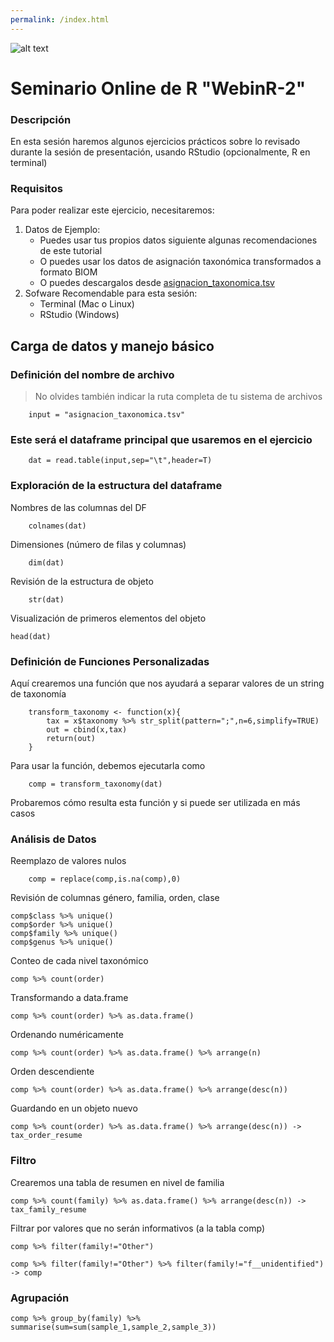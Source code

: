 ```yaml
---
permalink: /index.html
---
```

![alt text](https://solariabiodata.com.mx/images/solaria_banner.png "Soluciones de Siguiente Generación")
# Seminario Online de R "WebinR-2"


### Descripción
En esta sesión haremos algunos ejercicios prácticos sobre lo revisado durante la sesión de presentación, usando RStudio (opcionalmente, R en terminal)

### Requisitos

Para poder realizar este ejercicio, necesitaremos:

1. Datos de Ejemplo:
    - Puedes usar tus propios datos siguiente algunas recomendaciones de este tutorial
    - O puedes usar los datos de asignación taxonómica transformados a formato BIOM
    - O puedes descargalos desde [asignacion_taxonomica.tsv](asignacion_taxonomica.tsv)
2. Sofware Recomendable para esta sesión:
    - Terminal (Mac o Linux)
    - RStudio (Windows)

## Carga de datos y manejo básico

### Definición del nombre de archivo
> No olvides también indicar la ruta completa de tu sistema de archivos
~~~
    input = "asignacion_taxonomica.tsv"
~~~

### Este será el dataframe principal que usaremos en el ejercicio
~~~    
    dat = read.table(input,sep="\t",header=T)
~~~
### Exploración de la estructura del dataframe
Nombres de las columnas del DF
~~~
    colnames(dat)
~~~
Dimensiones (número de filas y columnas)
~~~
    dim(dat)
~~~
Revisión de la estructura de objeto
~~~
    str(dat)
~~~
Visualización de primeros elementos del objeto
~~~
head(dat)
~~~
### Definición de Funciones Personalizadas
Aquí crearemos una función que nos ayudará a separar valores de un string de taxonomía
~~~
    transform_taxonomy <- function(x){
        tax = x$taxonomy %>% str_split(pattern=";",n=6,simplify=TRUE)
        out = cbind(x,tax)
        return(out)
    }
~~~
Para usar la función, debemos ejecutarla como
~~~
    comp = transform_taxonomy(dat)
~~~


Probaremos cómo resulta esta función y si puede ser utilizada en más casos

### Análisis de Datos
Reemplazo de valores nulos
~~~
    comp = replace(comp,is.na(comp),0)
~~~
Revisión de columnas género, familia, orden, clase
~~~
comp$class %>% unique()
comp$order %>% unique()
comp$family %>% unique()
comp$genus %>% unique()
~~~
Conteo de cada nivel taxonómico
~~~
comp %>% count(order)
~~~
Transformando a data.frame
~~~
comp %>% count(order) %>% as.data.frame()
~~~
Ordenando numéricamente
~~~
comp %>% count(order) %>% as.data.frame() %>% arrange(n)
~~~
Orden descendiente
~~~
comp %>% count(order) %>% as.data.frame() %>% arrange(desc(n))
~~~
Guardando en un objeto nuevo
~~~
comp %>% count(order) %>% as.data.frame() %>% arrange(desc(n)) -> tax_order_resume
~~~

### Filtro
Crearemos una tabla de resumen en nivel de familia
~~~
comp %>% count(family) %>% as.data.frame() %>% arrange(desc(n)) -> tax_family_resume
~~~
Filtrar por valores que no serán informativos (a la tabla comp)
~~~
comp %>% filter(family!="Other")
~~~
~~~
comp %>% filter(family!="Other") %>% filter(family!="f__unidentified") -> comp
~~~
### Agrupación
~~~
comp %>% group_by(family) %>% summarise(sum=sum(sample_1,sample_2,sample_3))
~~~
